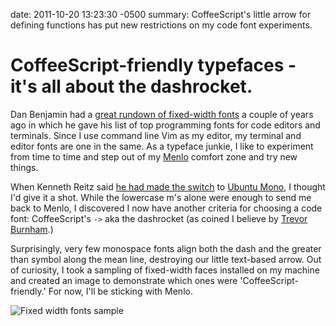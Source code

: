 date: 2011-10-20 13:23:30 -0500
summary: CoffeeScript's little arrow for defining functions has put new restrictions on my code font experiments.

# CoffeeScript-friendly typefaces - it's all about the dashrocket.

Dan Benjamin had a [great rundown of fixed-width
fonts](http://hivelogic.com/articles/top-10-programming-fonts/) a couple
of years ago in which he gave his list of top programming fonts for code
editors and terminals. Since I use command line Vim as my editor, my
terminal and editor fonts are one in the same. As a typeface junkie, I
like to experiment from time to time and step out of my
[Menlo](http://9-bits.com/post/123940811/menlo-font-macosx) comfort zone
and try new things.

When Kenneth Reitz said [he had made the
switch](https://twitter.com/#!/kennethreitz/status/124862237583216640) to [Ubuntu
Mono](http://font.ubuntu.com/#charset-mono-regular), I thought I'd give
it a shot. While the lowercase m's alone were enough to send me
back to Menlo, I discovered I now have another criteria for choosing a
code font: CoffeeScript's `->` aka the dashrocket (as coined I believe
by [Trevor Burnham](http://trevorburnham.com/).)

Surprisingly, very few monospace fonts align both the dash and the
greater than symbol along the mean line, destroying our little
text-based arrow. Out of curiosity, I took a sampling of fixed-width
faces installed on my machine and created an image to demonstrate which
ones were 'CoffeeScript-friendly.' For now, I'll be sticking with Menlo.

![Fixed width fonts sample](/attachments/mono-coffee.png)

